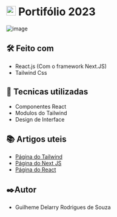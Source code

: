 # <img src="https://upload.wikimedia.org/wikipedia/commons/thumb/a/a7/React-icon.svg/2300px-React-icon.svg.png" width="25"/> Portifólio 2023
![image](https://github.com/Delarry021/dicionario_estrangeiro/assets/81939515/8043b1e9-0be8-4cd0-868b-6553cd07c813)

## 🛠️ Feito com
- React.js (Com o framework Next.JS)
- Tailwind Css

## 🎨 Tecnicas utilizadas
- Componentes React
- Modulos do Tailwind
- Design de Interface

## 📚 Artigos uteis

- [Página do Tailwind](https://tailwindcss.com/)
- [Página do Next JS](https://nextjs.org)
- [Página do React](https://pt-br.react.dev/)

## ✒️Autor
- Guilheme Delarry Rodrigues de Souza
